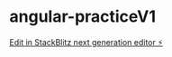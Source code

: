 # angular-practiceV1

[Edit in StackBlitz next generation editor ⚡️](https://stackblitz.com/~/github.com/iplayer786/angular-practiceV1)